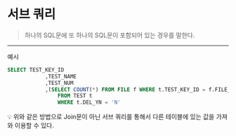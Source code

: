 # 서브 쿼리

> 하나의 SQL문에 또 하나의 SQL문이 포함되어 있는 경우를 말한다.
> 

---

예시

```sql
SELECT TEST_KEY_ID
			,TEST_NAME
			,TEST_NUM
			,(SELECT COUNT(*) FROM FILE f WHERE t.TEST_KEY_ID = f.FILE_KEY_ID AND f.DEL_YN = 'N') AS FILE_CNT
				FROM TEST t
				WHERE t.DEL_YN = 'N'
```

<aside>
💡 위와 같은 방법으로 Join문이 아닌 서브 쿼리를 통해서 다른 테이블에 있는 값을 가져와 이용할 수 있다.

</aside>